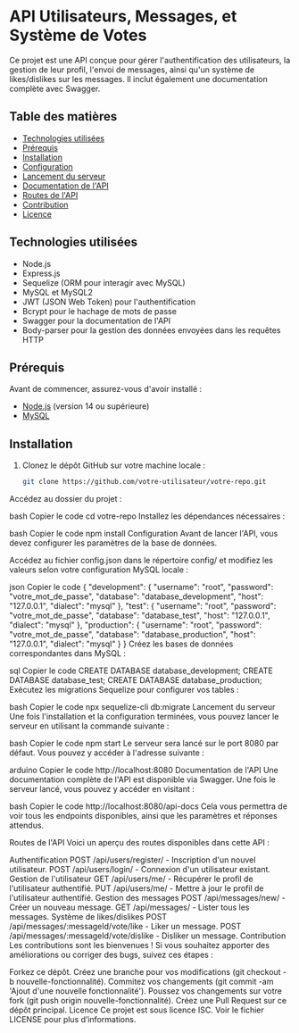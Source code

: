 # API Utilisateurs, Messages, et Système de Votes

Ce projet est une API conçue pour gérer l'authentification des utilisateurs, la gestion de leur profil, l'envoi de messages, ainsi qu'un système de likes/dislikes sur les messages. Il inclut également une documentation complète avec Swagger.

## Table des matières
- [Technologies utilisées](#technologies-utilisées)
- [Prérequis](#prérequis)
- [Installation](#installation)
- [Configuration](#configuration)
- [Lancement du serveur](#lancement-du-serveur)
- [Documentation de l'API](#documentation-de-lapi)
- [Routes de l'API](#routes-de-lapi)
- [Contribution](#contribution)
- [Licence](#licence)

## Technologies utilisées

- Node.js
- Express.js
- Sequelize (ORM pour interagir avec MySQL)
- MySQL et MySQL2
- JWT (JSON Web Token) pour l'authentification
- Bcrypt pour le hachage de mots de passe
- Swagger pour la documentation de l'API
- Body-parser pour la gestion des données envoyées dans les requêtes HTTP

## Prérequis

Avant de commencer, assurez-vous d'avoir installé :

- [Node.js](https://nodejs.org/en/) (version 14 ou supérieure)
- [MySQL](https://www.mysql.com/)

## Installation

1. Clonez le dépôt GitHub sur votre machine locale :

   ```bash
   git clone https://github.com/votre-utilisateur/votre-repo.git
Accédez au dossier du projet :

bash
Copier le code
cd votre-repo
Installez les dépendances nécessaires :

bash
Copier le code
npm install
Configuration
Avant de lancer l'API, vous devez configurer les paramètres de la base de données.

Accédez au fichier config.json dans le répertoire config/ et modifiez les valeurs selon votre configuration MySQL locale :

json
Copier le code
{
  "development": {
    "username": "root",
    "password": "votre_mot_de_passe",
    "database": "database_development",
    "host": "127.0.0.1",
    "dialect": "mysql"
  },
  "test": {
    "username": "root",
    "password": "votre_mot_de_passe",
    "database": "database_test",
    "host": "127.0.0.1",
    "dialect": "mysql"
  },
  "production": {
    "username": "root",
    "password": "votre_mot_de_passe",
    "database": "database_production",
    "host": "127.0.0.1",
    "dialect": "mysql"
  }
}
Créez les bases de données correspondantes dans MySQL :

sql
Copier le code
CREATE DATABASE database_development;
CREATE DATABASE database_test;
CREATE DATABASE database_production;
Exécutez les migrations Sequelize pour configurer vos tables :

bash
Copier le code
npx sequelize-cli db:migrate
Lancement du serveur
Une fois l'installation et la configuration terminées, vous pouvez lancer le serveur en utilisant la commande suivante :

bash
Copier le code
npm start
Le serveur sera lancé sur le port 8080 par défaut. Vous pouvez y accéder à l'adresse suivante :

arduino
Copier le code
http://localhost:8080
Documentation de l'API
Une documentation complète de l'API est disponible via Swagger. Une fois le serveur lancé, vous pouvez y accéder en visitant :

bash
Copier le code
http://localhost:8080/api-docs
Cela vous permettra de voir tous les endpoints disponibles, ainsi que les paramètres et réponses attendus.

Routes de l'API
Voici un aperçu des routes disponibles dans cette API :

Authentification
POST /api/users/register/ - Inscription d'un nouvel utilisateur.
POST /api/users/login/ - Connexion d'un utilisateur existant.
Gestion de l'utilisateur
GET /api/users/me/ - Récupérer le profil de l'utilisateur authentifié.
PUT /api/users/me/ - Mettre à jour le profil de l'utilisateur authentifié.
Gestion des messages
POST /api/messages/new/ - Créer un nouveau message.
GET /api/messages/ - Lister tous les messages.
Système de likes/dislikes
POST /api/messages/:messageId/vote/like - Liker un message.
POST /api/messages/:messageId/vote/dislike - Disliker un message.
Contribution
Les contributions sont les bienvenues ! Si vous souhaitez apporter des améliorations ou corriger des bugs, suivez ces étapes :

Forkez ce dépôt.
Créez une branche pour vos modifications (git checkout -b nouvelle-fonctionnalité).
Commitez vos changements (git commit -am 'Ajout d'une nouvelle fonctionnalité').
Poussez vos changements sur votre fork (git push origin nouvelle-fonctionnalité).
Créez une Pull Request sur ce dépôt principal.
Licence
Ce projet est sous licence ISC. Voir le fichier LICENSE pour plus d’informations.
